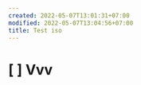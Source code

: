 ```yaml
---
created: 2022-05-07T13:01:31+07:00
modified: 2022-05-07T13:04:56+07:00
title: Test iso
---
```


# [ ] **Vvv**
